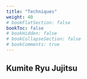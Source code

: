 ```yaml
---
title: "Techniques"
weight: 40
# bookFlatSection: false
bookToc: false
# bookHidden: false
# bookCollapseSection: false
# bookComments: true
---
```

## Kumite Ryu Jujitsu
